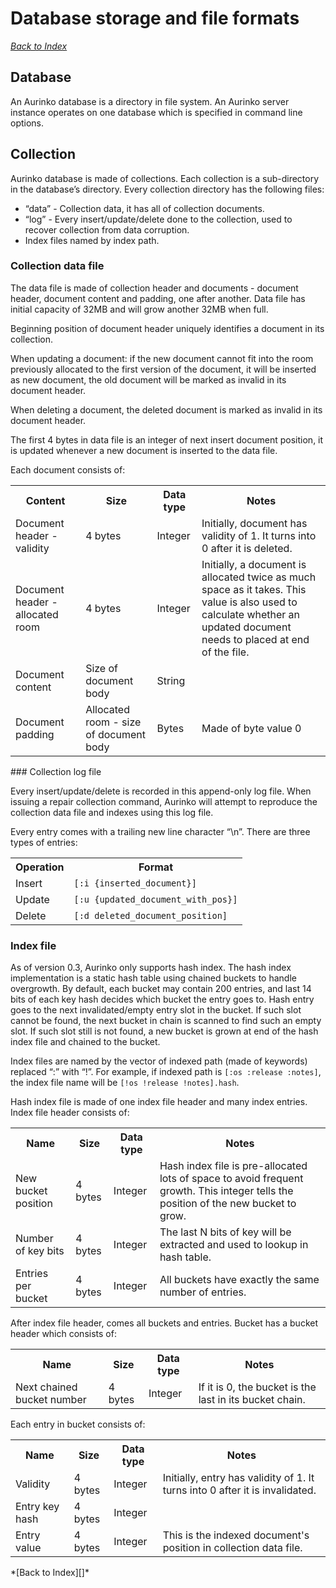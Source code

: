 Database storage and file formats
=================================

*[Back to Index][]*

Database
--------

An Aurinko database is a directory in file system. An Aurinko server instance operates on one database which is specified in command line options.

Collection
----------

Aurinko database is made of collections. Each collection is a sub-directory in the database’s directory. Every collection directory has the following files:

-   “data” - Collection data, it has all of collection documents.
-   “log” - Every insert/update/delete done to the collection, used to recover collection from data corruption.
-   Index files named by index path.

### Collection data file

The data file is made of collection header and documents - document header, document content and padding, one after another. Data file has initial capacity of 32MB and will grow another 32MB when full.

Beginning position of document header uniquely identifies a document in its collection.

When updating a document: if the new document cannot fit into the room previously allocated to the first version of the document, it will be inserted as new document, the old document will be marked as invalid in its document header.

When deleting a document, the deleted document is marked as invalid in its document header.

The first 4 bytes in data file is an integer of next insert document position, it is updated whenever a new document is inserted to the data file.

Each document consists of:
<table>
  <tr>
    <th>Content</th>
    <th>Size</th>
    <th>Data type</th>
    <th>Notes</th>
  </tr>
  <tr>
    <td>Document header - validity</td>
    <td>4 bytes</td>
    <td>Integer</td>
    <td>Initially, document has validity of 1. It turns into 0 after it is deleted.</td>
  </tr>
  <tr>
    <td>Document header - allocated room</td>
    <td>4 bytes</td>
    <td>Integer</td>
    <td>Initially, a document is allocated twice as much space as it takes. This value is also used to calculate whether an updated document needs to placed at end of the file.</td>
  </tr>
  <tr>
    <td>Document content</td>
    <td>Size of document body</td>
    <td>String</td>
    <td></td>
  </tr>
  <tr>
    <td>Document padding</td>
    <td>Allocated room - size of document body</td>
    <td>Bytes</td>
    <td>Made of byte value 0</td>
  </tr>
</table>
### Collection log file

Every insert/update/delete is recorded in this append-only log file. When issuing a repair collection command, Aurinko will attempt to reproduce the collection data file and indexes using this log file.

Every entry comes with a trailing new line character “\\n”. There are three types of entries:
<table>
  <tr>
    <th>Operation</th>
    <th>Format</th>
  </tr>
  <tr>
    <td>Insert</td>
    <td><code>[:i {inserted_document}]</code></td>
  </tr>
  <tr>
    <td>Update</td>
    <td><code>[:u {updated_document_with_pos}]</code></td>
  </tr>
  <tr>
    <td>Delete</td>
    <td><code>[:d deleted_document_position]</code></td>
  </tr>
</table>

### Index file

As of version 0.3, Aurinko only supports hash index. The hash index implementation is a static hash table using chained buckets to handle overgrowth. By default, each bucket may contain 200 entries, and last 14 bits of each key hash decides which bucket the entry goes to. Hash entry goes to the next invalidated/empty entry slot in the bucket. If such slot cannot be found, the next bucket in chain is scanned to find such an empty slot. If such slot still is not found, a new bucket is grown at end of the hash index file and chained to the bucket.

Index files are named by the vector of indexed path (made of keywords)
replaced “:” with “!”. For example, if indexed path is
`[:os :release :notes]`, the index file name will be
`[!os !release !notes].hash`.

Hash index file is made of one index file header and many index entries. Index file header consists of:
<table>
  <tr>
    <th>Name</th>
    <th>Size</th>
    <th>Data type</th>
    <th>Notes</th>
  </tr>
  <tr>
    <td>New bucket position</td>
    <td>4 bytes</td>
    <td>Integer</td>
    <td>Hash index file is pre-allocated lots of space to avoid frequent growth. This integer tells the position of the new bucket to grow.</td>
  </tr>
  <tr>
    <td>Number of key bits</td>
    <td>4 bytes</td>
    <td>Integer</td>
    <td>The last N bits of key will be extracted and used to lookup in hash table.</td>
  </tr>
  <tr>
    <td>Entries per bucket</td>
    <td>4 bytes</td>
    <td>Integer</td>
    <td>All buckets have exactly the same number of entries.</td>
  </tr>
</table>

After index file header, comes all buckets and entries. Bucket has a bucket header which consists of:
<table>
  <tr>
    <th>Name</th>
    <th>Size</th>
    <th>Data type</th>
    <th>Notes</th>
  </tr>
  <tr>
    <td>Next chained bucket number</td>
    <td>4 bytes</td>
    <td>Integer</td>
    <td>If it is 0, the bucket is the last in its bucket chain.</td>
  </tr>
</table>

Each entry in bucket consists of:

<table>
  <tr>
    <th>Name</th>
    <th>Size</th>
    <th>Data type</th>
    <th>Notes</th>
  </tr>
  <tr>
    <td>Validity</td>
    <td>4 bytes</td>
    <td>Integer</td>
    <td>Initially, entry has validity of 1. It turns into 0 after it is invalidated.</td>
  </tr>
  <tr>
    <td>Entry key hash</td>
    <td>4 bytes</td>
    <td>Integer</td>
    <td></td>
  </tr>
  <tr>
    <td>Entry value</td>
    <td>4 bytes</td>
    <td>Integer</td>
    <td>This is the indexed document's position in collection data file.</td>
  </tr>
</table>
*[Back to Index][]*

[Back to Index]: https://github.com/HouzuoGuo/Aurinko/wiki
